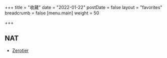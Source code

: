 +++
title = "收藏"
date = "2022-01-22"
postDate = false
layout = "favorites"
breadcrumb = false
[menu.main]
  weight = 50

+++

## NAT

* [Zerotier](https://www.zerotier.com/)
